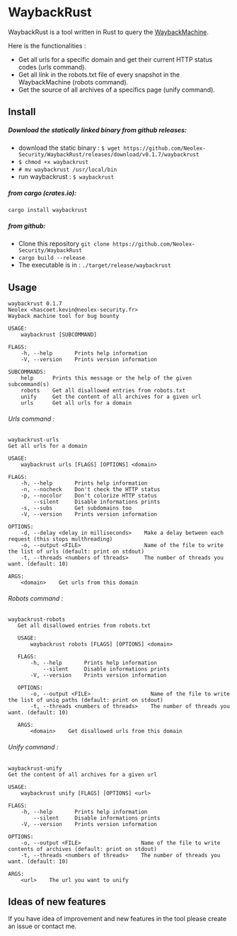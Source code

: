 WaybackRust
===

WaybackRust is a tool written in Rust to query the [WaybackMachine](https://archive.org/web/).

Here is the functionalities : 
* Get all urls for a specific domain and get their current HTTP status codes (urls command).
* Get all link in the robots.txt file of every snapshot in the WaybackMachine (robots command).
* Get the source of all archives of a specifics page (unify command).

## Install 

##### Download the statically linked binary from github releases:
* download the static binary : `$ wget https://github.com/Neolex-Security/WaybackRust/releases/download/v0.1.7/waybackrust`
* `$ chmod +x waybackrust`
* `# mv waybackrust /usr/local/bin`
* run waybackrust : `$ waybackrust `

##### from cargo (crates.io):
`cargo install waybackrust`

##### from github:
* Clone this repository `git clone https://github.com/Neolex-Security/WaybackRust`  
* `cargo build --release`
* The executable is in : `./target/release/waybackrust`

## Usage
```
waybackrust 0.1.7
Neolex <hascoet.kevin@neolex-security.fr>
Wayback machine tool for bug bounty

USAGE:
    waybackrust [SUBCOMMAND]

FLAGS:
    -h, --help       Prints help information
    -V, --version    Prints version information

SUBCOMMANDS:
    help      Prints this message or the help of the given subcommand(s)
    robots    Get all disallowed entries from robots.txt
    unify     Get the content of all archives for a given url
    urls      Get all urls for a domain

```
###### Urls command :
```
waybackrust-urls 
Get all urls for a domain

USAGE:
    waybackrust urls [FLAGS] [OPTIONS] <domain>

FLAGS:
    -h, --help       Prints help information
    -n, --nocheck    Don't check the HTTP status
    -p, --nocolor    Don't colorize HTTP status
        --silent     Disable informations prints
    -s, --subs       Get subdomains too
    -V, --version    Prints version information

OPTIONS:
    -d, --delay <delay in milliseconds>    Make a delay between each request (this stops multhreading)
    -o, --output <FILE>                    Name of the file to write the list of urls (default: print on stdout)
    -t, --threads <numbers of threads>     The number of threads you want. (default: 10)

ARGS:
    <domain>    Get urls from this domain

```

###### Robots command :
```
waybackrust-robots 
   Get all disallowed entries from robots.txt
   
   USAGE:
       waybackrust robots [FLAGS] [OPTIONS] <domain>
   
   FLAGS:
       -h, --help       Prints help information
           --silent     Disable informations prints
       -V, --version    Prints version information
   
   OPTIONS:
       -o, --output <FILE>                   Name of the file to write the list of uniq paths (default: print on stdout)
       -t, --threads <numbers of threads>    The number of threads you want. (default: 10)
   
   ARGS:
       <domain>    Get disallowed urls from this domain

```

###### Unify command : 
```
waybackrust-unify 
Get the content of all archives for a given url

USAGE:
    waybackrust unify [FLAGS] [OPTIONS] <url>

FLAGS:
    -h, --help       Prints help information
        --silent     Disable informations prints
    -V, --version    Prints version information

OPTIONS:
    -o, --output <FILE>                   Name of the file to write contents of archives (default: print on stdout)
    -t, --threads <numbers of threads>    The number of threads you want. (default: 10)

ARGS:
    <url>    The url you want to unify
```
## Ideas of new features
If you have idea of improvement and new features in the tool please create an issue or contact me.